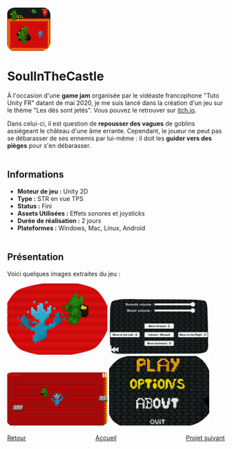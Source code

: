 <a href="https://gamejolt.com/games/Soul-In-The-Castle/492705"> <img src="./Images/SoulInTheCastle_2.png" alt="SoulInTheCastle Logo" width="100" height="100"></a>

# SoulInTheCastle

  À l'occasion d'une **game jam** organisée par le vidéaste francophone "Tuto Unity FR" datant de mai 2020, je me suis lancé dans la création d'un jeu sur le thème "Les dés sont jetés". Vous pouvez le retrouver sur [itch.io](https://mcdown.itch.io/soul-in-the-castle).
  
  Dans celui-ci, il est question de **repousser des vagues** de goblins assiégeant le château d'une âme errante. Cependant, le joueur ne peut pas se débarasser de ses ennemis par lui-même : il doit les **guider vers des pièges** pour s'en débarasser.
<br><br>

## Informations
- **Moteur de jeu :** Unity 2D
- **Type :** STR en vue TPS
- **Status :** Fini
- **Assets Utilisées :** Effets sonores et joysticks
- **Durée de réalisation :** 2 jours
- **Plateformes :** Windows, Mac, Linux, Android
<br><br>

## Présentation
  Voici quelques images extraites du jeu :
  <div style="justify-content: center;">
    <img src="./Images/SoulInTheCastle_3.PNG" alt="Image 1" style="width: 46%;">
    <img src="./Images/SoulInTheCastle_4.PNG" alt="Image 2" style="width: 46%;">
  </div>
  <div style="justify-content: center;">
    <img src="./Images/SoulInTheCastle_5.png" alt="Image 3" style="width: 46%;">
    <img src="./Images/SoulInTheCastle_6.png" alt="Image 4" style="width: 46%;">
  </div>
<br>

<div style="display: flex; justify-content: space-between;">
    <div><a href="./punkfighter.html">Retour</a></div>
    <div><a href="./index.html">Accueil</a></div>
    <div><a href="./ratattack.html">Projet suivant</a></div>
</div>
